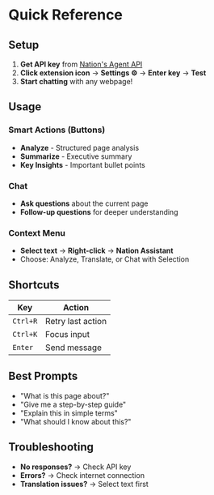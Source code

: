 # Quick Reference

## Setup
1. **Get API key** from [Nation's Agent API](https://www.crestal.network/blog/from-gm-to-sdk-nations-agent-api-is-here)
2. **Click extension icon** → **Settings ⚙️** → **Enter key** → **Test**
3. **Start chatting** with any webpage!

## Usage

### Smart Actions (Buttons)
- **Analyze** - Structured page analysis
- **Summarize** - Executive summary  
- **Key Insights** - Important bullet points

### Chat
- **Ask questions** about the current page
- **Follow-up questions** for deeper understanding

### Context Menu
- **Select text** → **Right-click** → **Nation Assistant**
- Choose: Analyze, Translate, or Chat with Selection

## Shortcuts
| Key | Action |
|-----|--------|
| `Ctrl+R` | Retry last action |
| `Ctrl+K` | Focus input |
| `Enter` | Send message |

## Best Prompts
- "What is this page about?"
- "Give me a step-by-step guide"
- "Explain this in simple terms"
- "What should I know about this?"

## Troubleshooting
- **No responses?** → Check API key
- **Errors?** → Check internet connection
- **Translation issues?** → Select text first